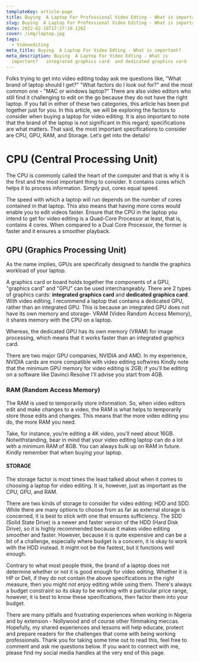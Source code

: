 ```yaml
---
templateKey: article-page
title: Buying  A Laptop For Professional Video Edting - What is important?
slug: Buying  A Laptop For Professional Video Editing - What is important?
date: 2022-02-16T17:27:19.126Z
cover: /img/laptop.jpg
tags:
  - Videoediting
meta_title: Buying  A Laptop For Video Edting - What is important?
meta_description: Buying  A Laptop For Video Edting - What is
  important?   integrated graphics card  and dedicated graphics card
---
```

Folks trying to get into video editing today ask me questions like, "What brand of laptop should I get?" "What factors do I look out for?" and the most common one - "MAC or windows laptop?" There are also video editors who still find it challenging to edit on the go because they do not have the right laptop. If you fall in either of these two categories, this article has been put together just for you.
In this article, we will be exploring the factors to consider when buying a laptop for video editing. It is also important to note that the brand of the laptop is not significant in this regard; specifications are what matters. That said, the most important specifications to consider are CPU, GPU, RAM, and Storage.  Let’s get into the details!

# CPU (Central Processing Unit)

The CPU is commonly called the heart of the computer and that is why it is the first and the most important thing to consider. It contains cores which helps it to process information. Simply put, cores equal speed.

The speed with which a laptop will run depends on the number of cores contained in that laptop. This also means that having more cores would enable you to edit videos faster. Ensure that the CPU in the laptop you intend to get for video editing is a Quad-Core Processor at least, that is, contains 4 cores. When compared to a Dual Core Processor, the former is faster and it ensures a smoother playback.

## GPU (Graphics Processing Unit)

As the name implies, GPUs are specifically designed to handle the graphics workload of your laptop.

A graphics card or board holds together the components of a GPU, "graphics card" and "GPU" can be used interchangeably. There are 2 types of graphics cards: **integrated graphics card** and **dedicated graphics card**. With video editing, I recommend a laptop that contains a dedicated GPU, rather than an integrated GPU. This is because an integrated GPU does not have its own memory and storage- VRAM (Video Random Access Memory), it shares memory with the CPU on a laptop.

Whereas, the dedicated GPU has its own memory (VRAM) for image processing, which means that it works faster than an integrated graphics card.

There are two major GPU companies, NVIDIA and AMD. In my experience, NVIDIA cards are more compatible with video editing softwires Kindly note that the minimum GPU memory for video editing is 2GB; if you'll be editing on a software like Davinci Resolve I'll advise you start from 4GB.

### RAM (Random Access Memory)

The RAM is used to temporarily store information. So, when video editors edit and make changes to a video, the RAM is what helps to temporarily store those edits and changes. This means that the more video editing you do, the more RAM you need.

Take, for instance, you’re editing a 4K video, you’ll need about 16GB. Notwithstanding, bear in mind that your video editing laptop can do a lot with a minimum RAM of 8GB. You can always bulk up on RAM in future. 
Kindly remember that when buying your laptop.

#### STORAGE

The storage factor is most times the least talked about when it comes to choosing a laptop for video editing. It is, however, just as important as the CPU, GPU, and RAM.

There are two kinds of storage to consider for video editing: HDD and SDD. While there are many options to choose from as far as external storage is concerned, it is best to stick with one that ensures sufficiency.
The SDD (Solid State Drive) is a newer and faster version of the HDD (Hard Disk Drive), so it is highly recommended because it makes video editing smoother and faster.
However, because it is quite expensive and can be a bit of a challenge, especially where budget is a concern, it is okay to work with the HDD instead. It might not be the fastest, but it functions well enough. 

Contrary to what most people think, the brand of a laptop does not determine whether or not it is good enough for video editing. Whether it is HP or Dell, if they do not contain the above specifications in the right measure, then you might not enjoy editing while using them. There's always a budget constraint so its okay to be working with a particular price range, however, it is best to know these specifications, then factor them into your budget.



There are many pitfalls and frustrating experiences when working in Nigeria and by extension - Nollywood and of course other filmmaking meccas. Hopefully, my shared experiences and lessons will help educate, protect and prepare readers for the challenges that come with being working professionals. Thank you for taking some time out to read this, feel free to comment and ask me questions below. If you want to connect with me, please find my social media handles at the very end of this page.